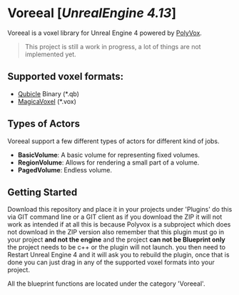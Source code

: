 # Voreeal [_UnrealEngine 4.13_]
Voreeal is a voxel library for Unreal Engine 4 powered by [PolyVox](https://bitbucket.org/volumesoffun/polyvox).

> This project is still a work in progress, a lot of things are not implemented yet.

## Supported voxel formats:
* [Qubicle](http://www.minddesk.com/) Binary (*.qb) 
* [MagicaVoxel](https://ephtracy.github.io/) (*.vox)

## Types of Actors
Voreeal support a few different types of actors for different kind of jobs.

* **BasicVolume**: A basic volume for representing fixed volumes.
* **RegionVolume**: Allows for rendering a small part of a volume.
* **PagedVolume**: Endless volume.

## Getting Started

Download this repository and place it in your projects under 'Plugins' do this via GIT command line or 
a GIT client as if you download the ZIP it will not work as intended if at all this is because Polyvox is a 
subproject which does not download in the ZIP version also remember that this plugin must go in your project **and not the engine** and the project **can not be Blueprint only** the project needs to be c++ or the plugin will not launch. 
you then need to Restart Unreal Engine 4 
and it will ask you to rebuild the plugin, once that is done you can just drag in any of the supported
voxel formats into your project. 

All the blueprint functions are located under the category 'Voreeal'.
